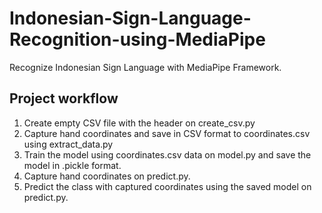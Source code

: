 # Indonesian-Sign-Language-Recognition-using-MediaPipe

Recognize Indonesian Sign Language with MediaPipe Framework.

## Project workflow
1. Create empty CSV file with the header on create_csv.py
2. Capture hand coordinates and save in CSV format to coordinates.csv using extract_data.py
3. Train the model using coordinates.csv data on model.py and save the model in .pickle format.
4. Capture hand coordinates on predict.py. 
5. Predict the class with captured coordinates using the saved model on predict.py.
